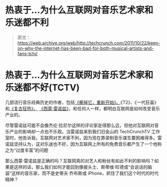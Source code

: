 # 热衷于...为什么互联网对音乐艺术家和乐迷都不利

> 原文：<https://web.archive.org/web/http://techcrunch.com/2011/10/22/keen-on-why-the-internet-has-been-bad-for-both-musical-artists-and-fans-tctv/>

# 热衷于…为什么互联网对音乐艺术家和乐迷都不好(TCTV)

几部流行音乐经典历史的作者，包括[《撕掉它，重新开始》、](https://web.archive.org/web/20230205000413/http://www.amazon.com/Rip-Start-Again-Simon-Reynolds/dp/0571215696/ref=ntt_at_ep_dpt_5)《T2》、《一代狂喜》和[《复古狂热》、](https://web.archive.org/web/20230205000413/http://www.amazon.com/Retromania-Pop-Cultures-Addiction-Past/dp/0865479941) [《西蒙·雷诺兹》](https://web.archive.org/web/20230205000413/http://www.crunchbase.com/person/simon-reynolds)，和任何人一样，都明白互联网是如何改变音乐产业的。

尽管雷诺兹可能不会像杰伦·拉尼尔这样的评论家走得那么远，但他对互联网对音乐产业的影响却一点也不乐观。当雷诺兹来到我们旧金山的 TechCrunchTV 工作室时，他告诉我，互联网对艺术家不利，因为现在靠录制音乐谋生要困难得多。雷诺兹坚持认为，这对乐迷也不好，因为互联网上所有的免费音乐都产生了一个他称之为“过度丰富”的问题

那么西蒙·雷诺兹是正确的吗？互联网真的对艺人和粉丝有如此不利的影响吗？如果是这样的话，那么我们如何才能回到像披头士、斯蒂维·旺德或“会说话的脑袋”这样的音乐家，而不是史蒂夫·乔布斯或 iPhone，抓住了我们这个时代的时代精神？
